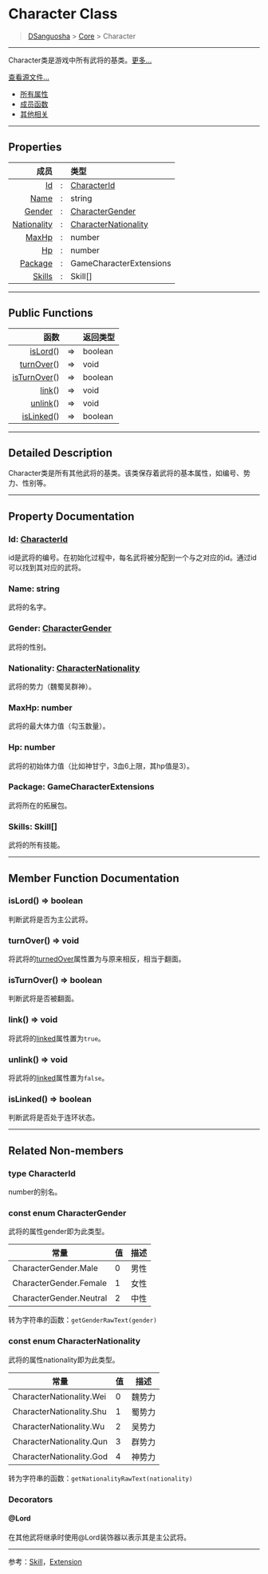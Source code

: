 # Character Class

> [DSanguosha](../index.md) > [Core](./core-index.md) > Character

___

Character类是游戏中所有武将的基类。[更多...](#detailed-description)

[查看源文件...](../../src/core/characters/character.ts)

+ [所有属性](#property-documentation)
+ [成员函数](#member-function-documentation)
+ [其他相关](#related-non-members)

___

## Properties

|                        成员 |       | 类型                                                     |
| --------------------------: | :---: | :------------------------------------------------------- |
|                   [Id](#id) |   :   | [CharacterId](#type-characterid)                         |
|               [Name](#name) |   :   | string                                                   |
|           [Gender](#gender) |   :   | [CharacterGender](#const-enum-charactergender)           |
| [Nationality](#nationality) |   :   | [CharacterNationality](#const-enum-characternationality) |
|             [MaxHp](#maxhp) |   :   | number                                                   |
|                   [Hp](#hp) |   :   | number                                                   |
|     [Package](#frompackage) |   :   | GameCharacterExtensions                                  |
|           [Skills](#skills) |   :   | Skill[]                                                  |

___

## Public Functions

|                        函数 |       | 返回类型 |
| --------------------------: | :---: | :------- |
|         [isLord](#islord)() |  =>   | boolean  |
|     [turnOver](#turnover)() |  =>   | void     |
| [isTurnOver](#isturnover)() |  =>   | boolean  |
|             [link](#link)() |  =>   | void     |
|         [unlink](#unlink)() |  =>   | void     |
|     [isLinked](#islinked)() |  =>   | boolean  |

___

## Detailed Description

Character类是所有其他武将的基类。该类保存着武将的基本属性，如编号、势力、性别等。

___

## Property Documentation

### Id: [CharacterId](#type-characterid)
  
  id是武将的编号。在初始化过程中，每名武将被分配到一个与之对应的id。通过id可以找到其对应的武将。

### Name: string

  武将的名字。

### Gender: [CharacterGender](#const-enum-charactergender)

  武将的性别。

### Nationality: [CharacterNationality](#const-enum-characternationality)

  武将的势力（魏蜀吴群神）。

### MaxHp: number

  武将的最大体力值（勾玉数量）。

### Hp: number

  武将的初始体力值（比如神甘宁，3血6上限，其hp值是3）。

### Package: GameCharacterExtensions

  武将所在的拓展包。

### Skills: Skill[]

  武将的所有技能。

___

## Member Function Documentation

### isLord() => boolean

  判断武将是否为主公武将。

### turnOver() => void

  将武将的[turnedOver](#turnedover)属性置为与原来相反，相当于翻面。

### isTurnOver() => boolean

  判断武将是否被翻面。

### link() => void

  将武将的[linked](#linked)属性置为`true`。

### unlink() => void

  将武将的[linked](#linked)属性置为`false`。

### isLinked() => boolean

  判断武将是否处于连环状态。

___

## Related Non-members

### type CharacterId

number的别名。

### const enum CharacterGender

  武将的属性gender即为此类型。

  | 常量                    | 值  | 描述 |
  | ----------------------- | --- | ---- |
  | CharacterGender.Male    | 0   | 男性 |
  | CharacterGender.Female  | 1   | 女性 |
  | CharacterGender.Neutral | 2   | 中性 |

  转为字符串的函数：`getGenderRawText(gender)`

### const enum CharacterNationality

  武将的属性nationality即为此类型。
  
  | 常量                     | 值  | 描述   |
  | ------------------------ | --- | ------ |
  | CharacterNationality.Wei | 0   | 魏势力 |
  | CharacterNationality.Shu | 1   | 蜀势力 |
  | CharacterNationality.Wu  | 2   | 吴势力 |
  | CharacterNationality.Qun | 3   | 群势力 |
  | CharacterNationality.God | 4   | 神势力 |

  转为字符串的函数：`getNationalityRawText(nationality)`

### Decorators

#### @Lord

  在其他武将继承时使用@Lord装饰器以表示其是主公武将。

___

参考：[Skill](./skill.md)，[Extension](./extension.md)
